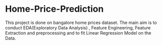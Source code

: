 # Home-Price-Prediction
This project is done on bangalore home prices dataset. The main aim is to conduct EDA(Exploratory Data Analysis) , Feature Engineering, Feature Extraction and preprocessing and to fit  Linear Regression Model on the Data.
